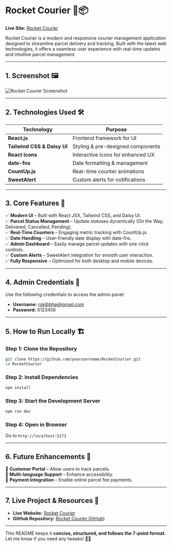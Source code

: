 
# **Rocket Courier** 🚀📦  

**Live Site:** [Rocket Courier](https://parcel-web-project.web.app/)  

Rocket Courier is a modern and responsive courier management application designed to streamline parcel delivery and tracking. Built with the latest web technologies, it offers a seamless user experience with real-time updates and intuitive parcel management.  

---

## **1. Screenshot** 🖼️  

![Rocket Courier Screenshot](https://via.placeholder.com/1200x600.png?text=Project+Screenshot) 

---

## **2. Technologies Used** 🛠️  

| Technology | Purpose |  
|------------|---------|  
| **React.js** | Frontend framework for UI |  
| **Tailwind CSS & Daisy UI** | Styling & pre-designed components |  
| **React Icons** | Interactive icons for enhanced UX |  
| **date-fns** | Date formatting & management |  
| **CountUp.js** | Real-time counter animations |  
| **SweetAlert** | Custom alerts for notifications |  

---

## **3. Core Features** 🌟  

✅ **Modern UI** – Built with React JSX, Tailwind CSS, and Daisy UI.  
✅ **Parcel Status Management** – Update statuses dynamically (On the Way, Delivered, Cancelled, Pending).  
✅ **Real-Time Counters** – Engaging metric tracking with CountUp.js.  
✅ **Date Handling** – User-friendly date display with date-fns.  
✅ **Admin Dashboard** – Easily manage parcel updates with one-click controls.  
✅ **Custom Alerts** – SweetAlert integration for smooth user interaction.  
✅ **Fully Responsive** – Optimized for both desktop and mobile devices.  

---

## **4. Admin Credentials** 🔑  

Use the following credentials to access the admin panel:  

- **Username:** rokibbhai@gmail.com  
- **Password:** 0123456  

---

## **5. How to Run Locally** 🏗️  

### **Step 1: Clone the Repository**  
```bash
git clone https://github.com/yourusername/RocketCourier.git
cd RocketCourier
```

### **Step 2: Install Dependencies**  
```bash
npm install
```

### **Step 3: Start the Development Server**  
```bash
npm run dev
```

### **Step 4: Open in Browser**  
Go to `http://localhost:5173`  

---

## **6. Future Enhancements** 🚀  

🔹 **Customer Portal** – Allow users to track parcels.  
🔹 **Multi-language Support** – Enhance accessibility.  
🔹 **Payment Integration** – Enable online parcel fee payments.  

---

## **7. Live Project & Resources** 🔗  

- **Live Website:** [Rocket Courier](https://parcel-web-project.web.app/)  
- **GitHub Repository:** [Rocket Courier GitHub](https://github.com/RokibulAlom-hub/Rocket-Courier-Client))  

---

This README keeps it **concise, structured, and follows the 7-point format**. Let me know if you need any tweaks! 🚀🔥
